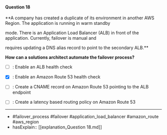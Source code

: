 #### Question  18

**A company has created a duplicate of its environment in another AWS Region. The application is running in warm standby

mode. There is an Application Load Balancer (ALB) in front of the application. Currently, failover is manual and

requires updating a DNS alias record to point to the secondary ALB.**

**How can a solutions architect automate the failover process?**

- [ ] :  Enable an ALB health check

- [x] :  Enable an Amazon Route 53 health check

- [ ] :  Create a CNAME record on Amazon Route 53 pointing to the ALB endpoint

- [ ] :  Create a latency based routing policy on Amazon Route 53

----

- #failover_process #failover #application_load_balancer #amazon_route #aws_region
- hasExplain:: [[explanation_Question  18.md]]

